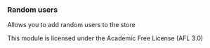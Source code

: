 ### Random users

Allows you to add random users to the store

This module is licensed under the Academic Free License (AFL 3.0)